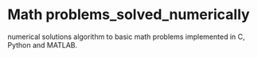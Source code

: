 # Math problems_solved_numerically
numerical solutions algorithm to basic math problems implemented in C, Python and MATLAB.
